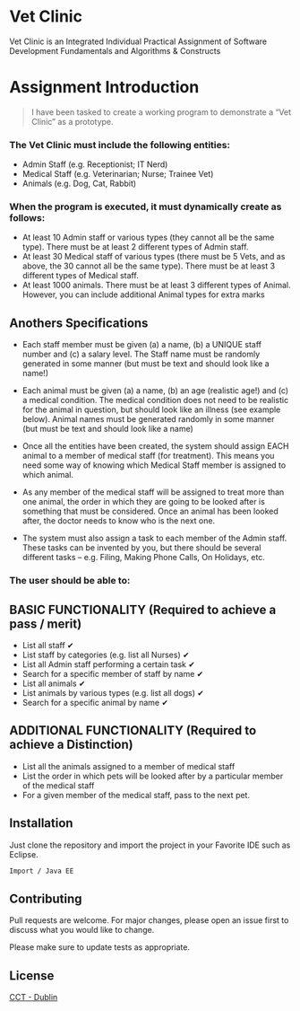 # Vet Clinic

Vet Clinic is an Integrated Individual Practical Assignment of Software Development Fundamentals and
Algorithms & Constructs 

# Assignment Introduction

> I have been tasked to create a working program to demonstrate a “Vet Clinic” as a prototype.

### The Vet Clinic must include the following entities:

- Admin Staff (e.g. Receptionist; IT Nerd)
- Medical Staff (e.g. Veterinarian; Nurse; Trainee Vet)
- Animals (e.g. Dog, Cat, Rabbit) 

### When the program is executed, it must dynamically create as follows:
- At least 10 Admin staff or various types (they cannot all be the same type). There must
be at least 2 different types of Admin staff.
- At least 30 Medical staff of various types (there must be 5 Vets, and as above, the 30
cannot all be the same type). There must be at least 3 different types of Medical staff.
- At least 1000 animals. There must be at least 3 different types of Animal. However, you
can include additional Animal types for extra marks 

## Anothers Specifications
- Each staff member must be given (a) a name, (b) a UNIQUE staff number and (c) a salary level. The
Staff name must be randomly generated in some manner (but must be text and should look like a
name!)

- Each animal must be given (a) a name, (b) an age (realistic age!) and (c) a medical condition. The
medical condition does not need to be realistic for the animal in question, but should look like an
illness (see example below). Animal names must be generated randomly in some manner (but must
be text and should look like a name)

- Once all the entities have been created, the system should assign EACH animal to a member of
medical staff (for treatment). This means you need some way of knowing which Medical Staff
member is assigned to which animal.

- As any member of the medical staff will be assigned to treat more than one animal, the order in
which they are going to be looked after is something that must be considered. Once an animal has
been looked after, the doctor needs to know who is the next one.

- The system must also assign a task to each member of the Admin staff. These tasks can be invented
by you, but there should be several different tasks – e.g. Filing, Making Phone Calls, On Holidays, etc. 

### The user should be able to:
## BASIC FUNCTIONALITY (Required to achieve a pass / merit)
- List all staff ✔
- List staff by categories (e.g. list all Nurses) ✔
- List all Admin staff performing a certain task ✔
- Search for a specific member of staff by name ✔
- List all animals ✔
- List animals by various types (e.g. list all dogs) ✔
- Search for a specific animal by name ✔

## ADDITIONAL FUNCTIONALITY (Required to achieve a Distinction)

- List all the animals assigned to a member of medical staff
- List the order in which pets will be looked after by a particular member of the medical
staff
- For a given member of the medical staff, pass to the next pet. 

## Installation

Just clone the repository and import the project in your Favorite IDE such as Eclipse.

```bash
Import / Java EE
```


## Contributing
Pull requests are welcome. For major changes, please open an issue first to discuss what you would like to change.

Please make sure to update tests as appropriate.

## License
[CCT - Dublin](https://www.cct.ie/)
